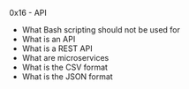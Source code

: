 0x16 - API
* What Bash scripting should not be used for
* What is an API
* What is a REST API
* What are microservices
* What is the CSV format
* What is the JSON format
